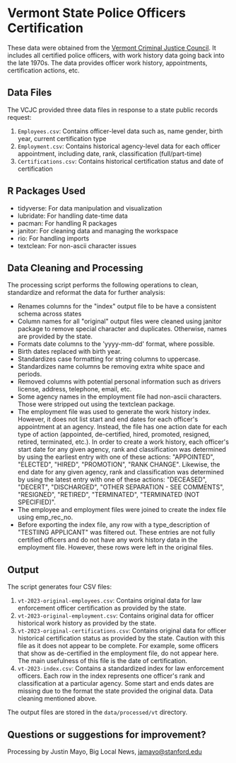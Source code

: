 # Vermont State Police Officers Certification

These data were obtained from the [Vermont Criminal Justice Council](https://vcjc.vermont.gov/about-us). It includes all certified police officers, with work history data going back into the late 1970s. The data provides officer work history, appointments, certification actions, etc.  

## Data Files

The VCJC provided three data files in response to a state public records request:

1. `Employees.csv`: Contains officer-level data such as, name gender, birth year, current certification type
2. `Employment.csv`: Contains historical agency-level data for each officer appointment, including date, rank, classification (full/part-time)
3. `Certifications.csv`: Contains historical certification status and date of certification

## R Packages Used

- tidyverse: For data manipulation and visualization
- lubridate: For handling date-time data
- pacman: For handling R packages
- janitor: For cleaning data and managing the workspace
- rio: For handling imports
- textclean: For non-ascii character issues

## Data Cleaning and Processing

The processing script performs the following operations to clean, standardize and reformat the data for further analysis:

- Renames columns for the "index" output file to be have a consistent schema across states
- Column names for all "original" output files were cleaned using janitor package to remove special character and duplicates. Otherwise, names are provided by the state.
- Formats date columns to the 'yyyy-mm-dd' format, where possible.
- Birth dates replaced with birth year. 
- Standardizes case formatting for string columns to uppercase. 
- Standardizes name columns be removing extra white space and periods.
- Removed columns with potential personal information such as drivers license, address, telephone, email, etc. 
- Some agency names in the employment file had non-ascii characters. Those were stripped out using the textclean package.
- The employment file was used to generate the work history index. However, it does not list start and end dates for each officer's appointment at an agency. Instead, the file has one action date for each type of action (appointed, de-certified, hired, promoted, resigned, retired, terminated, etc.). In order to create a work history, each officer's start date for any given agency, rank and classification was determined by using the earliest entry with one of these actions: "APPOINTED", "ELECTED", "HIRED", "PROMOTION", "RANK CHANGE". Likewise, the end date for any given agency, rank and classification was determined by using the latest entry with one of these actions: "DECEASED", "DECERT", "DISCHARGED", "OTHER SEPARATION - SEE COMMENTS", "RESIGNED", "RETIRED", "TERMINATED", "TERMINATED (NOT SPECIFIED)". 
- The employee and employment files were joined to create the index file using emp_rec_no. 
- Before exporting the index file, any row with a type_description of "TESTIING APPLICANT" was filtered out. These entries are not fully certified officers and do not have any work history data in the employment file. However, these rows were left in the original files. 

## Output

The script generates four CSV files:

1. `vt-2023-original-employees.csv`: Contains original data for law enforcement officer certification as provided by the state.
2. `vt-2023-original-employment.csv`: Contains original data for officer historical work history as provided by the state.
3. `vt-2023-original-certifications.csv`: Contains original data for officer  historical certification status as provided by the state. Caution with this file as it does not appear to be complete. For example, some officers that show as de-certified in the employment file, do not appear here. The main usefulness of this file is the date of certification. 
4. `vt-2023-index.csv`: Contains a standardized index for law enforcement officers. Each row in the index represents one officer's rank and classification at a particular agency. Some start and ends dates are missing due to the format the state provided the original data. Data cleaning mentioned above. 

The output files are stored in the `data/processed/vt` directory.

## Questions or suggestions for improvement?

Processing by Justin Mayo, Big Local News, jamayo@stanford.edu
